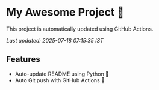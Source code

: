 # My Awesome Project 🚀

This project is automatically updated using GitHub Actions.

_Last updated: 2025-07-18 07:15:35 IST_

## Features
- Auto-update README using Python 🐍
- Auto Git push with GitHub Actions 🤖
